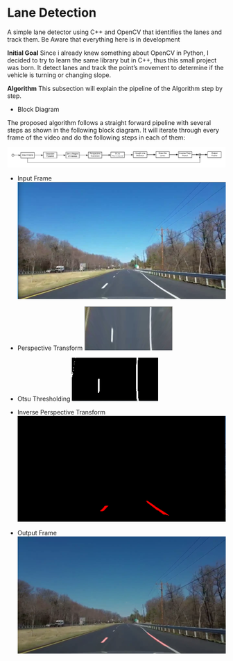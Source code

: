 
# Lane Detection
A simple lane detector  using C++ and OpenCV that identifies the lanes and track them. Be Aware that everything here is in development


**Initial Goal**
Since i already knew something about OpenCV in Python, I decided to try to learn the same library but in C++, thus this small project was born. It detect lanes and track the point’s movement to determine if the vehicle is turning or changing slope.

**Algorithm**
This subsection will explain the pipeline of the Algorithm step by step.

- Block Diagram

The proposed algorithm follows a straight forward pipeline with several steps as shown in the following block diagram. It will iterate through every frame of the video and do the following steps in each of them:

![Block Diagram](https://github.com/Nakalski/LaneDetection/blob/master/images/Diagrama.png)

- Input Frame
![Input Frame](https://github.com/Nakalski/LaneDetection/blob/master/images/input_frame.png)

- Perspective Transform
![Perspective Transform](https://github.com/Nakalski/LaneDetection/blob/master/images/transform.png)

- Otsu Thresholding
![Otsu](https://github.com/Nakalski/LaneDetection/blob/master/images/otsu.png)

- Inverse Perspective Transform
![Inverse Transform](https://github.com/Nakalski/LaneDetection/blob/master/images/inverse_transform.png)

- Output Frame
![Output Frame](https://github.com/Nakalski/LaneDetection/blob/master/images/output_frame.png)
